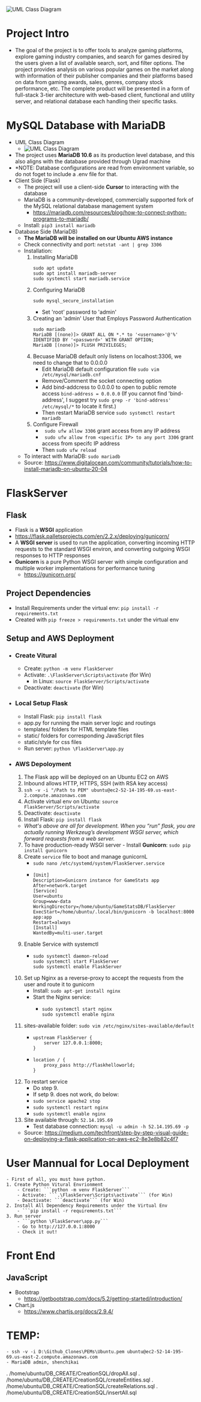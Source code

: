 ![UML Class Diagram](/DemoImage/homePage.png)
# Project Intro
- The goal of the project is to offer tools to analyze gaming platforms, explore gaming industry companies, and search for games desired by the users given a list of available search, sort, and filter options. The project provides analysis on various popular games on the market along with information of their publisher companies and their platforms based on data from gaming awards, sales, genres, company stock performance, etc. The complete product will be presented in a form of full-stack 3-tier architecture with web-based client, functional and utility server, and relational database each handling their specific tasks.

# MySQL Database with MariaDB
- UML Class Diagram
    - ![UML Class Diagram](/DemoImage/UML.png)
- The project uses **MariaDB 10.6** as its production level database, and this also aligns with the database provided through Ugrad machine
- *NOTE: Database configurations are read from environment variable, so do not foget to include a .env file for that.
- Client Side (Flask)
    - The project will use a client-side **Cursor** to interacting with the database
    - MariaDB is a community-developed, commercially supported fork of the MySQL relational database management system
        - https://mariadb.com/resources/blog/how-to-connect-python-programs-to-mariadb/
    - Install: ```pip3 install mariadb```
- Database Side (MariaDB)
    - **The MariaDB will be installed on our Ubuntu AWS instance**
    - Check connectivity and port: ```netstat -ant | grep 3306```
    - Installation:
        1.  Installing MariaDB
            ```
            sudo apt update
            sudo apt install mariadb-server
            sudo systemctl start mariadb.service
            ```
        2. Configuring MariaDB
            ```
            sudo mysql_secure_installation
            ```
           - Set 'root' password to 'admin'
        3. Creating an 'admin' User that Employs Password Authentication
            ```
            sudo mariadb
            MariaDB [(none)]> GRANT ALL ON *.* to '<username>'@'%' IDENTIFIED BY '<password>' WITH GRANT OPTION;
            MariaDB [(none)]> FLUSH PRIVILEGES;
            ```
        4. Becuase MariaDB default only listens on localhost:3306, we need to change that to 0.0.0.0
            - Edit MariaDB default configuration file
            ```sudo vim /etc/mysql/mariadb.cnf```
            - Remove/Comment the socket connecting option
            - Add bind-addcress to 0.0.0.0 to open to public remote access
            ```bind-address = 0.0.0.0```
            (If you cannot find 'bind-address', I suggest try ```sudo grep -r 'bind-address' /etc/mysql/*``` to locate it first.)
            - Then restart MariaDB service
            ```sudo systemctl restart mariadb```
        5. Configure Firewall
            - ``` sudo ufw allow 3306``` grant access from any IP address
            - ``` sudo ufw allow from <specific IP> to any port 3306``` grant access from specifc IP address
            - Then ```sudo ufw reload```
    - To interact with MariaDB: ```sudo mariadb```
    - Source: https://www.digitalocean.com/community/tutorials/how-to-install-mariadb-on-ubuntu-20-04

# FlaskServer
## Flask
- Flask is a **WSGI** application
- https://flask.palletsprojects.com/en/2.2.x/deploying/gunicorn/
- A **WSGI server** is used to run the application, converting incoming HTTP requests to the standard WSGI environ, and converting outgoing WSGI responses to HTTP responses
- **Gunicorn** is a pure Python WSGI server with simple configuration and multiple worker implementations for performance tuning
    - https://gunicorn.org/

## Project Dependencies
- Install Requirements under the virtual env: ```pip install -r requirements.txt```
- Created with ```pip freeze > requirements.txt``` under the virtual env

## Setup and AWS Deployment
- ### Create Vitural 
    - Create: ```python -m venv FlaskServer```
    - Activate: ```.\FlaskServer\Scripts\activate``` (for Win)
        - in Linux: ```source FlaskServer/Scripts/activate```
    - Deactivate: ```deactivate``` (for Win)
- ### Local Setup Flask
    - Install Flask: ```pip install flask```
    - app.py for running the main server logic and routings
    - templates/ folders for HTML template files
    - static/ folders for corresponding JavaScript files
    - static/style for css files
    - Run server: ```python \FlaskServer\app.py```
- ### AWS Depoloyment
    1. The Flask app will be deployed on an Ubuntu EC2 on AWS
    2. Inbound allows HTTP, HTTPS, SSH (with RSA key access)
    3. ```ssh -v -i "/Path to PEM" ubuntu@ec2-52-14-195-69.us-east-2.compute.amazonaws.com```
    4. Activate virtual env on Ubuntu: ```source FlaskServer/Scripts/activate```
    5. Deactivate: ```deactivate```
    6. Install Flask: ```pip install flask```
    - *What's above are all for development. When you “run” flask, you are actually running Werkzeug’s development WSGI server, which forward requests from a web server.*
    7. To have production-ready WSGI server - Install **Gunicorn**: ```sudo pip install gunicorn```
    8. Create ```service``` file to boot and manage gunicornL 
        - ```sudo nano /etc/systemd/system/FlaskServer.service```
        -   ```
            [Unit]
            Description=Gunicorn instance for GameStats app
            After=network.target
            [Service]
            User=ubuntu
            Group=www-data
            WorkingDirectory=/home/ubuntu/GameStatsDB/FlaskServer
            ExecStart=/home/ubuntu/.local/bin/gunicorn -b localhost:8000 app:app
            Restart=always
            [Install]
            WantedBy=multi-user.target
            ```
    9. Enable Service with systemctl
        -   ```
            sudo systemctl daemon-reload
            sudo systemctl start FlaskServer
            sudo systemctl enable FlaskServer
            ```
    10. Set up Nginx as a reverse-proxy to accept the requests from the user and route it to gunicorn
        - Install: ```sudo apt-get install nginx```
        - Start the Nginx service:
            -   ```
                sudo systemctl start nginx
                sudo systemctl enable nginx
                ```
    11. sites-available folder: ```sudo vim /etc/nginx/sites-available/default```
        -   ```
            upstream FlaskServer {
                server 127.0.0.1:8000;
            }
            ```
        -   ```
            location / {
                proxy_pass http://flaskhelloworld;
            }
            ```
    12. To restart service
        - Do step 9.
        - If setp 9. does not work, do below:
        - ```sudo service apache2 stop```
        - ```sudo systemctl restart nginx```
        - ```sudo systemctl enable nginx```
    13. Site available through: ```52.14.195.69```
        - Test database connection: ```mysql -u admin -h 52.14.195.69 -p```


    - Source: https://medium.com/techfront/step-by-step-visual-guide-on-deploying-a-flask-application-on-aws-ec2-8e3e8b82c4f7

# User Mannual for Local Deployment
    - First of all, you must have python.
    1. Create Python Vitural Envrionment
        - Create: ```python -m venv FlaskServer```
        - Activate: ```.\FlaskServer\Scripts\activate``` (for Win)
        - Deactivate: ```deactivate``` (for Win)
    2. Install All Dependency Requirements under the Virtual Env
        - ```pip install -r requirements.txt```
    3. Run server
        - ```python \FlaskServer\app.py```
        - Go to http://127.0.0.1:8000
        - Check it out!

# Front End
## JavaScript
- Bootstrap
    - https://getbootstrap.com/docs/5.2/getting-started/introduction/
- Chart.js
    - https://www.chartjs.org/docs/2.9.4/


# TEMP:
    - ssh -v -i D:\Github_Clones\PEMs\Ubuntu.pem ubuntu@ec2-52-14-195-69.us-east-2.compute.amazonaws.com
    - MariaDB admin, shenchikai
\. /home/ubuntu/DB_CREATE/CreationSQL/dropAll.sql
\. /home/ubuntu/DB_CREATE/CreationSQL/createEntities.sql
\. /home/ubuntu/DB_CREATE/CreationSQL/createRelations.sql
\. /home/ubuntu/DB_CREATE/CreationSQL/insertAll.sql